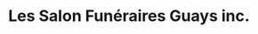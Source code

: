 ---
title: "Les Salon Funéraires Guays inc."
url: /repentigny/les-salon-funeraires-guays-inc/
shop: Bestattungen
---
